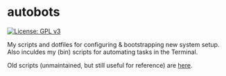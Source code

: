 # autobots
[![License: GPL v3](https://upload.wikimedia.org/wikipedia/commons/8/86/GPL_v3_Blue_Badge.svg)](https://www.gnu.org/licenses/gpl-3.0.en.html)

My scripts and dotfiles for configuring & bootstrapping new system setup.  Also inculdes my (bin) scripts for automating tasks in the Terminal.

Old scripts (unmaintained, but still useful for reference)  are [here](https://github.com/fastily/autobots/tree/junkyard).